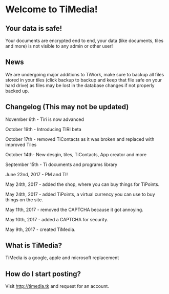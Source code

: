 # Welcome to TiMedia! 


## Your data is safe!
Your documents are encrypted end to end, your data (like documents, tiles and more) is not visible to any admin or other user!

## News
We are undergoing major additions to TiWork, make sure to backup all files stored in your tiles (click backup to backup and keep that file safe on your hard drive) as files may be lost in the database changes if not properly backed up.
## Changelog (This may not be updated)
November 6th - Tiri is now advanced

October 19th - Introducing TIRI beta

October 17th - removed TiContacts as it was broken and replaced with improved Tiles

October 14th- New desgin, tiles, TiContacts, App creator and more

September 15th - Ti documents and programs library

June 22nd, 2017 - PM and TI!

May 24th, 2017 - added the shop, where you can buy things for TiPoints.

May 24th, 2017 - added TiPoints, a virtual currency you can use to buy things on the site.

May 11th, 2017 - removed the CAPTCHA because it got annoying.

May 10th, 2017 - added a CAPTCHA for security.

May 9th, 2017 - created TiMedia.

## What is TiMedia?
TiMedia is a google, apple and microsoft replacement
## How do I start posting?
Visit http://timedia.tk and request for an account.
